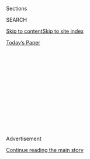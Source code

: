 <div id="app">

<div>

<div>

<div>

<div class="NYTAppHideMasthead css-1q2w90k e1suatyy0">

<div class="section css-ui9rw0 e1suatyy2">

<div class="css-eph4ug er09x8g0">

<div class="css-6n7j50">

</div>

<span class="css-1dv1kvn">Sections</span>

<div class="css-10488qs">

<span class="css-1dv1kvn">SEARCH</span>

</div>

[Skip to content](#site-content)[Skip to site
index](#site-index)

</div>

<div class="css-10698na e1huz5gh0">

</div>

</div>

<div id="masthead-bar-one" class="section hasLinks css-15hmgas e1csuq9d3">

<div class="css-uqyvli e1csuq9d0">

</div>

<div class="css-1uqjmks e1csuq9d1">

</div>

<div class="css-9e9ivx">

[](https://myaccount.nytimes3xbfgragh.onion/auth/login?response_type=cookie&client_id=vi)

</div>

<div class="css-1bvtpon e1csuq9d2">

[Today’s
Paper](https://www.nytimes3xbfgragh.onion/section/todayspaper)

</div>

</div>

</div>

</div>

<div data-aria-hidden="false">

<div id="site-content" data-role="main">

<div>

<div class="css-1aor85t" style="opacity:0.000000001;z-index:-1;visibility:hidden">

<div class="css-1hqnpie">

<div class="css-epjblv">

<span class="css-17xtcya">[Opinion](/section/opinion)</span><span class="css-x15j1o">|</span><span class="css-fwqvlz">The
Specter of Caste in Silicon
Valley</span>

</div>

<div class="css-k008qs">

<div class="css-1iwv8en">

<span class="css-18z7m18"></span>

<div>

</div>

</div>

<span class="css-1n6z4y">https://nyti.ms/3fA5mhe</span>

<div class="css-1705lsu">

<div class="css-4xjgmj">

<div class="css-4skfbu" data-role="toolbar" data-aria-label="Social Media Share buttons, Save button, and Comments Panel with current comment count" data-testid="share-tools">

  - 
  - 
  - 
  - 
    
    <div class="css-6n7j50">
    
    </div>

  - 

</div>

</div>

</div>

</div>

</div>

</div>

<div id="NYT_TOP_BANNER_REGION" class="css-13pd83m">

</div>

<div id="top-wrapper" class="css-1sy8kpn">

<div id="top-slug" class="css-l9onyx">

Advertisement

</div>

[Continue reading the main
story](#after-top)

<div class="ad top-wrapper" style="text-align:center;height:100%;display:block;min-height:250px">

<div id="top" class="place-ad" data-position="top" data-size-key="top">

</div>

</div>

<div id="after-top">

</div>

</div>

<div>

<div class="css-v5btjw etb61u70">

<div class="css-v05ibm etb61u71">

[Opinion](/section/opinion)

</div>

</div>

<div id="sponsor-wrapper" class="css-1hyfx7x">

<div id="sponsor-slug" class="css-19vbshk">

Supported by

</div>

[Continue reading the main
story](#after-sponsor)

<div id="sponsor" class="ad sponsor-wrapper" style="text-align:center;height:100%;display:block">

</div>

<div id="after-sponsor">

</div>

</div>

<div class="css-186x18t">

</div>

<div class="css-1vkm6nb ehdk2mb0">

# The Specter of Caste in Silicon Valley

</div>

Indian immigrants from Dalit backgrounds are rising up against caste
discrimination at their workplaces in the United States.

<div class="css-18e8msd">

<div class="css-vp77d3 epjyd6m0">

<div class="css-1baulvz">

By <span class="css-1baulvz last-byline" itemprop="name">Yashica
Dutt</span>

<div class="css-8atqhb">

Ms. Dutt is the author of the memoir, “Coming Out as a Dalit.”

</div>

</div>

</div>

  - July 14,
    2020

  - 
    
    <div class="css-4xjgmj">
    
    <div class="css-d8bdto" data-role="toolbar" data-aria-label="Social Media Share buttons, Save button, and Comments Panel with current comment count" data-testid="share-tools">
    
      - 
      - 
      - 
      - 
        
        <div class="css-6n7j50">
        
        </div>
    
      - 
    
    </div>
    
    </div>

</div>

<div class="css-79elbk" data-testid="photoviewer-wrapper">

<div class="css-z3e15g" data-testid="photoviewer-wrapper-hidden">

</div>

<div class="css-1a48zt4 ehw59r15" data-testid="photoviewer-children">

![<span class="css-16f3y1r e13ogyst0" data-aria-hidden="true">Cisco
Systems headquarters in San Jose,
Calif.</span><span class="css-cnj6d5 e1z0qqy90" itemprop="copyrightHolder"><span class="css-1ly73wi e1tej78p0">Credit...</span><span><span>Justin
Sullivan/Getty
Images</span></span></span>](https://static01.graylady3jvrrxbe.onion/images/2020/07/14/opinion/14Dutt/14Dutt-articleLarge.jpg?quality=75&auto=webp&disable=upscale)

</div>

</div>

</div>

<div class="section meteredContent css-1r7ky0e" name="articleBody" itemprop="articleBody">

<div class="css-1fanzo5 StoryBodyCompanionColumn">

<div class="css-53u6y8">

On June 30, California’s Department of Fair Employment and Housing
regulators sued Cisco Systems Inc., for discrimination. The cause was
not, like most workplace discrimination lawsuits, based on race, gender,
age or sexual orientation. It was based on caste.

The lawsuit accuses Cisco, a multibillion-dollar tech conglomerate based
in San Jose, Calif., of denying an engineer, who immigrated from India
to the United States, **** professional opportunities, a raise and
promotions because he was from a low caste, or Dalit, background. The
lawsuit states that his Indian-American managers, Sundar Iyer and Ramana
Kompella, who are described as high-caste Brahmins, **** harassed the
engineer because of their sense of superiority rooted in the Hindu caste
system.

Many Indian-Americans reacted with disbelief that a giant corporation in
Silicon Valley could be mired in caste discrimination. For Dalit
Americans like me, it was just another Wednesday.

Dalit, which means “oppressed,” is a self-chosen identity for close to
25 percent of India’s population, and it refers to former
“untouchables,” the people who suffer the greatest violence,
discrimination and disenfranchisement under the centuries-old caste
system that structures Hindu society.

</div>

</div>

<div class="css-1fanzo5 StoryBodyCompanionColumn">

<div class="css-53u6y8">

Caste is the gear that turns every system in India. “If Hindus migrate
to other regions on earth, Indian Caste would become a world problem,”
[B.R.
Ambedkar](http://www.columbia.edu/itc/mealac/pritchett/00ambedkar/txt_ambedkar_castes.html),
the greatest Dalit leader and one of the architects of the India
Constitution, wrote in 1916. He was prophetic.

Caste prejudice and discrimination is rife within the Indian communities
in the United States and other countries. Its chains are even turning
the work culture within multibillion-dollar American tech companies, and
beyond. The Cisco engineer, whose complaint led to the lawsuit and who
identifies himself as a Dalit, has not been named in the lawsuit.

From the mid-1990s, American companies, panicking at the feared
“millennial meltdown” of computer systems, were
[hiring](https://www8.gsb.columbia.edu/articles/chazen-global-insights/singular-population-indian-immigrants-america)
close to 100,000 technology workers a year from India. An overwhelming
majority of the Indian information technology professionals who moved to
the United States were from “higher castes,” and only a handful were
Dalits.

Over the Fourth of July weekend, I participated in a video call with
about 30 Dalit Indian immigrants. A Dalit information technology
professional on the video call spoke about moving to the United States
in 2000 and working at Cisco between 2007 and 2013. “A large percentage
of the work force was already Indian," he told us. “They openly
discussed their caste and would ask questions to figure out my caste
background.”

Higher caste Indians use the knowledge of a person’s caste to place him
or her on the social hierarchy despite professional qualifications. “I
usually ignored these conversations,” the Dalit worker added. “If they
knew I was Dalit, it could ruin my career.”

</div>

</div>

<div class="css-1fanzo5 StoryBodyCompanionColumn">

<div class="css-53u6y8">

According to [the lawsuit](https://regmedia.co.uk/2020/07/01/cisco.pdf),
Mr. Iyer, one of the Brahmin engineers at Cisco, revealed to his other
higher-caste colleagues that the complainant had joined a top
engineering school in India through affirmative action. When the Dalit
engineer, the lawsuit says, confronted Mr. Iyer and contacted Cisco’s
human resources to file a complaint, Mr. Iyer retaliated by taking away
the Dalit engineer’s role as lead on two technologies.

For two years, the lawsuit says, Mr. Iyer isolated the Dalit engineer,
denied him bonuses and raises and stonewalled his promotions. Cisco’s
human resources department responded by telling the Dalit engineer that
“caste discrimination was not unlawful” and took no immediate
corrective action. Mr. Kompella, the other Brahmin manager named in the
lawsuit, replaced Mr. Iyer as the Dalit engineer’s manager, and
according to the suit, “continued to discriminate, harass, and retaliate
against” him.

In 2019, Cisco was [ranked
No. 2](https://blogs.cisco.com/diversity/diversity-award) on Fortune’s
100 Best Workplaces for Diversity. The technology giant got away with
ignoring the persistent caste discrimination because American laws don’t
yet recognize Hindu caste discrimination as a valid form of exclusion.
Caste does not feature in Cisco’s diversity practices in its operations
in India either. It reveals how the Indian information technology sector
often operates in willful ignorance of the terrifying realities of
caste.

In “The Other One Percent: Indians in America,” a 2016 study of people
of Indian descent in the United States, the authors Sanjoy Chakravorty,
Devesh Kapur and Nirvikar Singh estimated that “[over 90 percent of
migrants](https://indianexpress.com/article/lifestyle/books/the-other-one-percent-indians-in-america-book-review-migration-4419534/)”
came from high castes or dominant castes. According to a 2018
[survey](https://static1.squarespace.com/static/58347d04bebafbb1e66df84c/t/5d9b4f9afbaef569c0a5c132/1570459664518/Caste_report_2018.pdf)
by Equality Labs, a Dalit-American led civil rights organization, 67
percent of Dalits in the Indian diaspora admitted to facing caste-based
harassment at the workplace.

In the backdrop of caste supremacy in the Indian diaspora in the United
States, when higher-caste Hindus often describe and demonize Dalits as
“inherently lazy/ opportunistic/ not talented,” even apparently
innocuous practices like peer reviews for promotions (Cisco and several
other tech companies operate on this model), can turn into minefields,
ending in job losses and visa rejections for Dalits.

Almost every Dalit person I spoke to in the United States, after
California filed the lawsuit against Cisco, requested to remain
anonymous and feared that revealing their identity as a Dalit working in
the American tech industry filled with higher-caste Indians would ruin
their career.

Those words also governed my life until 2016, when I decided to publicly
reveal my caste identity and “come out” as Dalit. Growing up “passing”
as a dominant-caste person in India while hiding my “untouchable,” caste
I lived in the same fear that stops most Dalits from articulating their
harassment and asserting their identity in India and the United States.

</div>

</div>

<div class="css-1fanzo5 StoryBodyCompanionColumn">

<div class="css-53u6y8">

The overwhelmingly higher-caste Indian-American community is seen as a
“model minority” with more than an [average $100,000 median
income](https://www8.gsb.columbia.edu/articles/chazen-global-insights/singular-population-indian-immigrants-america)and
rising cultural and political visibility. But it has engendered a
narrative that is as diabolical as it is in India: insisting that they
live in a “post-caste world” while simultaneously upholding its
hierarchical framework that benefits the higher-caste people.

Ranging from seemingly harmless calls for “vegetarian-only roommates”
(an easy way to assert caste purity), caste-based temple networks that
automatically exclude “impure” Dalits, and the more overt and dangerous
arm twisting of American norms — right-wing Hindu activist organizations
[tried](https://www.nytimes3xbfgragh.onion/2016/05/06/us/debate-erupts-over-californias-india-history-curriculum.html)
to remove any mention of caste from California’s textbooks in 2018 —
caste supremacy is fiercely defended, almost as a core tenet of Indian
Hindu culture.

Yet after decades of being silenced, Dalit Americans are finally finding
a voice that cannot be ignored. I was able to come out as Dalit because
after moving to New York and avoiding Indian-only communities, for the
first time, I was not scared of someone finding out my caste. Finding
comfort and inspiration in movements like Black Lives Matter and Say Her
Name and the tragic institutional
[murder](https://www.theguardian.com/global-development/2020/feb/19/coming-out-as-dalit-how-one-indian-author-finally-embraced-her-identity)
of a Dalit student activist in India, I was able to understand and
acknowledge that my history was a tapestry of pride, not shame.

Most Dalits in America still live with the fear of being exposed. But
the pending California vs. Cisco case is a major step in the right
direction.

Yashica Dutt is an Indian journalist and the author of the memoir,
“Coming Out as a Dalit.”

*The Times is committed to publishing* [*a diversity of
letters*](https://www.nytimes3xbfgragh.onion/2019/01/31/opinion/letters/letters-to-editor-new-york-times-women.html)
*to the editor. We’d like to hear what you think about this or any of
our articles. Here are some*
[*tips*](https://help.nytimes3xbfgragh.onion/hc/en-us/articles/115014925288-How-to-submit-a-letter-to-the-editor)*.
And here’s our email:*
[*letters@NYTimes.com*](mailto:letters@NYTimes.com)*.*

*Follow The New York Times Opinion section on*
[*Facebook*](https://www.facebookcorewwwi.onion/nytopinion)*,* [*Twitter
(@NYTopinion)*](http://twitter.com/NYTOpinion) *and*
[*Instagram*](https://www.instagram.com/nytopinion/)*.*

</div>

</div>

</div>

<div>

</div>

<div>

</div>

<div>

</div>

<div>

<div id="bottom-wrapper" class="css-1ede5it">

<div id="bottom-slug" class="css-l9onyx">

Advertisement

</div>

[Continue reading the main
story](#after-bottom)

<div id="bottom" class="ad bottom-wrapper" style="text-align:center;height:100%;display:block;min-height:90px">

</div>

<div id="after-bottom">

</div>

</div>

</div>

</div>

</div>

## Site Index

<div>

</div>

## Site Information Navigation

  - [© <span>2020</span> <span>The New York Times
    Company</span>](https://help.nytimes3xbfgragh.onion/hc/en-us/articles/115014792127-Copyright-notice)

<!-- end list -->

  - [NYTCo](https://www.nytco.com/)
  - [Contact
    Us](https://help.nytimes3xbfgragh.onion/hc/en-us/articles/115015385887-Contact-Us)
  - [Work with us](https://www.nytco.com/careers/)
  - [Advertise](https://nytmediakit.com/)
  - [T Brand Studio](http://www.tbrandstudio.com/)
  - [Your Ad
    Choices](https://www.nytimes3xbfgragh.onion/privacy/cookie-policy#how-do-i-manage-trackers)
  - [Privacy](https://www.nytimes3xbfgragh.onion/privacy)
  - [Terms of
    Service](https://help.nytimes3xbfgragh.onion/hc/en-us/articles/115014893428-Terms-of-service)
  - [Terms of
    Sale](https://help.nytimes3xbfgragh.onion/hc/en-us/articles/115014893968-Terms-of-sale)
  - [Site
    Map](https://spiderbites.nytimes3xbfgragh.onion)
  - [Help](https://help.nytimes3xbfgragh.onion/hc/en-us)
  - [Subscriptions](https://www.nytimes3xbfgragh.onion/subscription?campaignId=37WXW)

</div>

</div>

</div>

</div>
